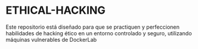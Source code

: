 # ETHICAL-HACKING
Este repositorio está diseñado para que se practiquen y perfeccionen habilidades de hacking ético en un entorno controlado y seguro, utilizando máquinas vulnerables de DockerLab
